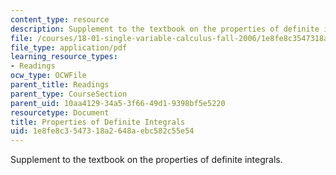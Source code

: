 ```yaml
---
content_type: resource
description: Supplement to the textbook on the properties of definite integrals.
file: /courses/18-01-single-variable-calculus-fall-2006/1e8fe8c3547318a2648aebc582c55e54_pi_pr_dfntintgrl.pdf
file_type: application/pdf
learning_resource_types:
- Readings
ocw_type: OCWFile
parent_title: Readings
parent_type: CourseSection
parent_uid: 10aa4129-34a5-3f66-49d1-9398bf5e5220
resourcetype: Document
title: Properties of Definite Integrals
uid: 1e8fe8c3-5473-18a2-648a-ebc582c55e54
---
```

Supplement to the textbook on the properties of definite integrals.

